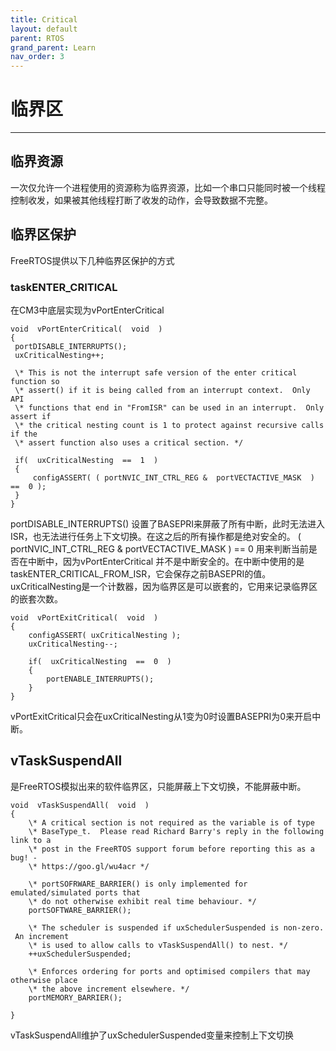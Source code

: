 ```yaml
---
title: Critical
layout: default
parent: RTOS
grand_parent: Learn
nav_order: 3
---
```


# 临界区

---

## 临界资源

一次仅允许一个进程使用的资源称为临界资源，比如一个串口只能同时被一个线程控制收发，如果被其他线程打断了收发的动作，会导致数据不完整。

## 临界区保护

FreeRTOS提供以下几种临界区保护的方式

### taskENTER\_CRITICAL

在CM3中底层实现为vPortEnterCritical

```
void  vPortEnterCritical(  void  )
{
 portDISABLE_INTERRUPTS();
 uxCriticalNesting++;

 \* This is not the interrupt safe version of the enter critical function so
 \* assert() if it is being called from an interrupt context.  Only API
 \* functions that end in "FromISR" can be used in an interrupt.  Only assert if
 \* the critical nesting count is 1 to protect against recursive calls if the
 \* assert function also uses a critical section. */

 if(  uxCriticalNesting  ==  1  )
 {
     configASSERT( ( portNVIC_INT_CTRL_REG &  portVECTACTIVE_MASK  )  ==  0 );
 }
}
```

portDISABLE_INTERRUPTS() 设置了BASEPRI来屏蔽了所有中断，此时无法进入ISR，也无法进行任务上下文切换。在这之后的所有操作都是绝对安全的。
( portNVIC_INT_CTRL_REG &  portVECTACTIVE_MASK  )  ==  0 用来判断当前是否在中断中，因为vPortEnterCritical
并不是中断安全的。在中断中使用的是taskENTER\_CRITICAL\_FROM\_ISR，它会保存之前BASEPRI的值。
uxCriticalNesting是一个计数器，因为临界区是可以嵌套的，它用来记录临界区的嵌套次数。

```
void  vPortExitCritical(  void  )
{
    configASSERT( uxCriticalNesting );
    uxCriticalNesting--;
  
    if(  uxCriticalNesting  ==  0  )
    {
        portENABLE_INTERRUPTS();
    }
}
```

vPortExitCritical只会在uxCriticalNesting从1变为0时设置BASEPRI为0来开启中断。

## vTaskSuspendAll

是FreeRTOS模拟出来的软件临界区，只能屏蔽上下文切换，不能屏蔽中断。

```
void  vTaskSuspendAll(  void  )
{
    \* A critical section is not required as the variable is of type
    \* BaseType_t.  Please read Richard Barry's reply in the following link to a
    \* post in the FreeRTOS support forum before reporting this as a bug! -
    \* https://goo.gl/wu4acr */
  
    \* portSOFRWARE_BARRIER() is only implemented for emulated/simulated ports that
    \* do not otherwise exhibit real time behaviour. */
    portSOFTWARE_BARRIER();

    \* The scheduler is suspended if uxSchedulerSuspended is non-zero.  An increment
    \* is used to allow calls to vTaskSuspendAll() to nest. */
    ++uxSchedulerSuspended;

    \* Enforces ordering for ports and optimised compilers that may otherwise place
    \* the above increment elsewhere. */
    portMEMORY_BARRIER();

}
```

vTaskSuspendAll维护了uxSchedulerSuspended变量来控制上下文切换

